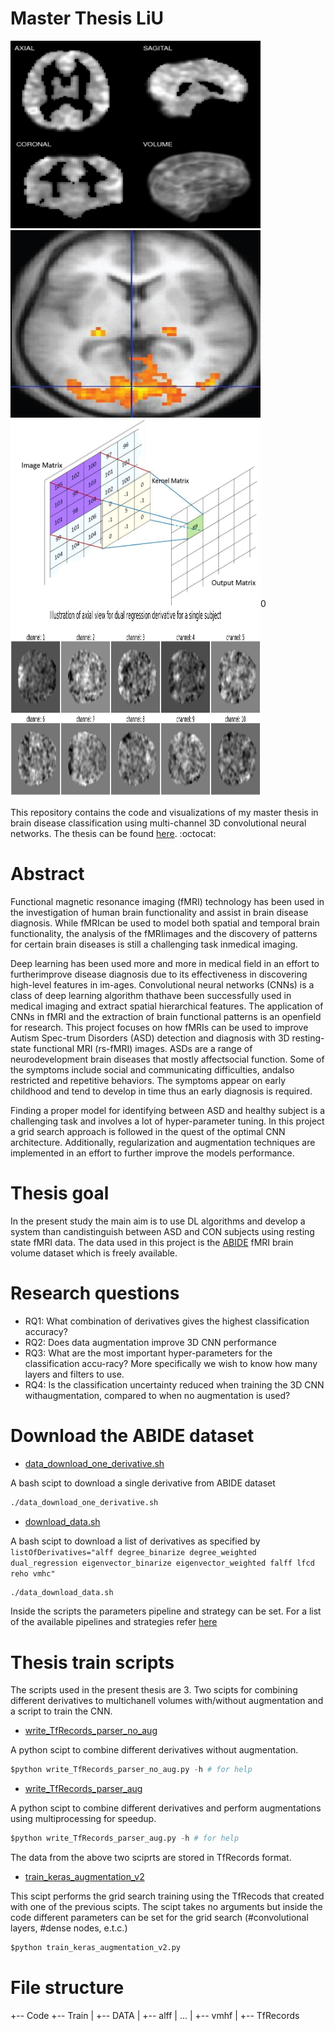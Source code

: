 # Master Thesis LiU


<img src="https://github.com/quartermaine/Master-Thesis/blob/main/thesis%20images/Data/degree_binarize.png" width="400" height="300"/> <img src="https://github.com/quartermaine/Master-Thesis/blob/main/thesis%20images/Data/FMRI.jpg" width="400" height="300"/> 
<img src="https://github.com/quartermaine/Master-Thesis/blob/main/thesis%20images/Theory/NSjRyPyygz-derp.JPG" width="400" height ="300"/>0 <img src="https://github.com/quartermaine/Master-Thesis/blob/main/thesis%20images/Data/dual_regression.png" width="400" height ="300"/>


This repository contains the code and visualizations of my master thesis in brain disease classification using multi-channel 3D convolutional neural networks. The thesis can be found [here](https://www.diva-portal.org/smash/record.jsf?dswid=1015&pid=diva2%3A1538345&c=1&searchType=SIMPLE&language=en&query=andreas+christopoulos+charitos&af=%5B%5D&aq=%5B%5B%5D%5D&aq2=%5B%5B%5D%5D&aqe=%5B%5D&noOfRows=50&sortOrder=author_sort_asc&sortOrder2=title_sort_asc&onlyFullText=false&sf=all). :octocat:

# Abstract

  Functional magnetic resonance imaging (fMRI) technology has been used in the investigation of human brain functionality and assist in brain disease diagnosis. While fMRIcan be used to model both spatial and temporal brain functionality, the analysis of the fMRIimages and the discovery of patterns for certain brain diseases is still a challenging task inmedical imaging.
  
  Deep learning has been used more and more in medical field in an effort to furtherimprove disease diagnosis due to its effectiveness in discovering high-level features in im-ages. Convolutional neural networks (CNNs) is a class of deep learning algorithm thathave been successfully used in medical imaging and extract spatial hierarchical features. The application of CNNs in fMRI and the extraction of brain functional patterns is an openfield for research. This project focuses on how fMRIs can be used to improve Autism Spec-trum Disorders (ASD) detection and diagnosis with 3D resting-state functional MRI (rs-fMRI) images. ASDs are a range of neurodevelopment brain diseases that mostly affectsocial function. Some of the symptoms include social and communicating difficulties, andalso  restricted and repetitive behaviors. The symptoms appear on early childhood and tend to develop in time thus an early diagnosis is required.
  
  Finding a proper model for identifying between ASD and healthy subject is a challenging task and involves a lot of hyper-parameter tuning. In this project a grid search approach is followed in the quest of the optimal CNN architecture. Additionally, regularization and augmentation techniques are implemented in an effort to further improve the models performance.

# Thesis goal

In the present study the main aim is to use DL algorithms and develop a system than candistinguish between ASD and CON subjects using resting state fMRI data. The data used in this project is the [ABIDE](http://preprocessed-connectomes-project.org/abide/index.html) fMRI brain volume dataset which is freely available. 

# Research questions

- RQ1: What combination of derivatives gives the highest classification accuracy?  
- RQ2: Does data augmentation improve 3D CNN performance
- RQ3: What are the most important hyper-parameters for the classification accu-racy? More specifically we wish to know how many layers and filters to use.
- RQ4:  Is the classification uncertainty reduced when training the 3D CNN withaugmentation, compared to when no augmentation is used?

# Download the ABIDE dataset 

* [data_download_one_derivative.sh](https://github.com/quartermaine/Master-Thesis/blob/main/download%20data/data_download_one_derivative.sh)

A bash scipt to download a single derivative from ABIDE dataset

``` bash
./data_download_one_derivative.sh
```

* [download_data.sh](https://github.com/quartermaine/Master-Thesis/blob/main/download%20data/download_data.sh)

A bash scipt to download a list of derivatives as specified by ```listOfDerivatives="alff degree_binarize degree_weighted dual_regression eigenvector_binarize eigenvector_weighted falff lfcd reho vmhc"```

``` bash
./data_download_data.sh
```

Inside the scripts the parameters pipeline and strategy can be set. For a list of the available pipelines and strategies refer [here](https://github.com/preprocessed-connectomes-project/abide/blob/master/download_abide_preproc_guide.txt)  

# Thesis train scripts 

The scripts used in the present thesis are 3. Two scipts for combining different derivatives to multichanell volumes with/without augmentation and a script to train the CNN. 


* [write_TfRecords_parser_no_aug]()

A python scipt to combine different derivatives without augmentation.

```python
$python write_TfRecords_parser_no_aug.py -h # for help
```

* [write_TfRecords_parser_aug]()

A python scipt to combine different derivatives and perform augmentations using multiprocessing for speedup.

```python
$python write_TfRecords_parser_aug.py -h # for help
```

The data from the above two sciprts are stored in TfRecords format.

* [train_keras_augmentation_v2]()

This scipt performs the grid search training using the TfRecods that created with one of the previous scipts. The scipt takes no arguments but inside the code   different parameters can be set for the grid search (#convolutional layers, #dense nodes, e.t.c.) 

```python
$python train_keras_augmentation_v2.py 
```

# File structure 

+-- Code
+-- Train
|   +-- DATA 
|            +-- alff
|       ...
|            +-- vmhf
|   +-- TfRecords


